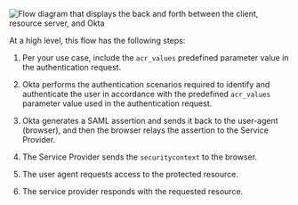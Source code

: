 <div class="three-quarter">

![Flow diagram that displays the back and forth between the client, resource server, and Okta](/img/auth/step-up-authentication-acr-flowSAML.png)

</div>

At a high level, this flow has the following steps:

1. Per your use case, include the `acr_values` predefined parameter value in the authentication request.

2. Okta performs the authentication scenarios required to identify and authenticate the user in accordance with the predefined `acr_values` parameter value used in the authentication request.

3. Okta generates a SAML assertion and sends it back to the user-agent (browser), and then the browser relays the assertion to the Service Provider.

4. The Service Provider sends the `securitycontext` to the browser.

5. The user agent requests access to the protected resource.

6. The service provider responds with the requested resource.
